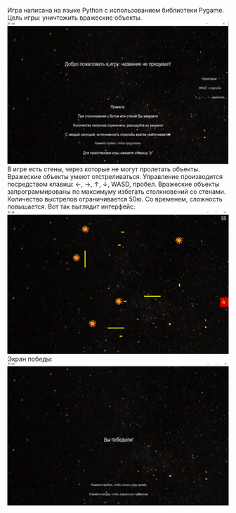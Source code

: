 Игра написана на языке Python с использованием библиотеки Pygame.
Цель игры: уничтожить вражеские объекты.
![alt text](screen1.png "Основной экран")
В игре есть стены, через которые не могут пролетать объекты. Вражеские объекты умеют отстреливаться. Управление производится посредством клавиш: ←, →, ↑, ↓, WASD, пробел.
Вражеские объекты запрограммированы по максимуму избегать столкновений со стенами. Количество выстрелов ограничивается 50ю. Со временем, сложность повышается. 
Вот так выглядит интерфейс:
![alt text](screen2.png "Игра")
Экран победы:
![alt text](screen3.png "Победа")
